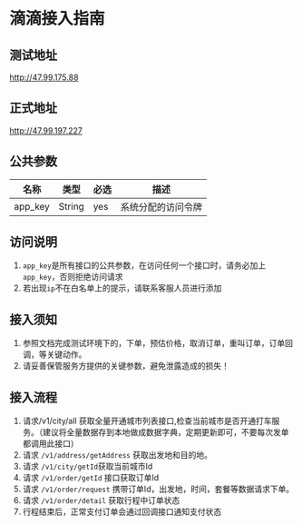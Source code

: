 # 滴滴接入指南

## 测试地址

 http://47.99.175.88

## 正式地址

 http://47.99.197.227

## 公共参数

| 名称    | 类型   | 必选 | 描述               |
| ------- | ------ | ---- | ------------------ |
| app_key | String | yes  | 系统分配的访问令牌 |
## 访问说明

1. `app_key`是所有接口的公共参数，在访问任何一个接口时，请务必加上 `app_key`，否则拒绝访问请求
2. 若出现`ip`不在白名单上的提示，请联系客服人员进行添加

## 接入须知

1. 参照文档完成测试环境下的，下单，预估价格，取消订单，重叫订单，订单回调，等关键动作。
2. 请妥善保管服务方提供的关键参数，避免泄露造成的损失！

## 接入流程

1. 请求/v1/city/all 获取全量开通城市列表接口,检查当前城市是否开通打车服务。（建议将全量数据存到本地做成数据字典，定期更新即可，不要每次发单都调用此接口）
2. 请求 `/v1/address/getAddress` 获取出发地和目的地。
3. 请求 `/v1/city/getId`获取当前城市Id
4. 请求 `/v1/order/getId` 接口获取订单Id
5. 请求 `/v1/order/request` 携带订单Id，出发地，时间，套餐等数据请求下单。
6. 请求 `/v1/order/detail` 获取行程中订单状态
7. 行程结束后，正常支付订单会通过回调接口通知支付状态